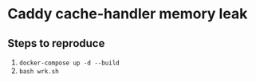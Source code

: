 # Caddy cache-handler memory leak

## Steps to reproduce

1. `docker-compose up -d --build`
1. `bash wrk.sh`
